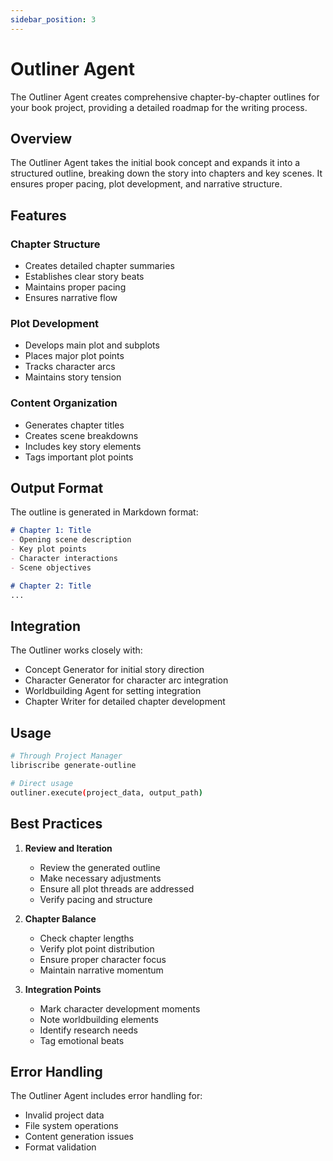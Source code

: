 ```yaml
---
sidebar_position: 3
---
```


# Outliner Agent

The Outliner Agent creates comprehensive chapter-by-chapter outlines for your book project, providing a detailed roadmap for the writing process.

## Overview

The Outliner Agent takes the initial book concept and expands it into a structured outline, breaking down the story into chapters and key scenes. It ensures proper pacing, plot development, and narrative structure.

## Features

### Chapter Structure
- Creates detailed chapter summaries
- Establishes clear story beats
- Maintains proper pacing
- Ensures narrative flow

### Plot Development
- Develops main plot and subplots
- Places major plot points
- Tracks character arcs
- Maintains story tension

### Content Organization
- Generates chapter titles
- Creates scene breakdowns
- Includes key story elements
- Tags important plot points

## Output Format

The outline is generated in Markdown format:

```markdown
# Chapter 1: Title
- Opening scene description
- Key plot points
- Character interactions
- Scene objectives

# Chapter 2: Title
...
```

## Integration

The Outliner works closely with:
- Concept Generator for initial story direction
- Character Generator for character arc integration
- Worldbuilding Agent for setting integration
- Chapter Writer for detailed chapter development

## Usage

```bash
# Through Project Manager
libriscribe generate-outline

# Direct usage
outliner.execute(project_data, output_path)
```

## Best Practices

1. **Review and Iteration**
   - Review the generated outline
   - Make necessary adjustments
   - Ensure all plot threads are addressed
   - Verify pacing and structure

2. **Chapter Balance**
   - Check chapter lengths
   - Verify plot point distribution
   - Ensure proper character focus
   - Maintain narrative momentum

3. **Integration Points**
   - Mark character development moments
   - Note worldbuilding elements
   - Identify research needs
   - Tag emotional beats

## Error Handling

The Outliner Agent includes error handling for:
- Invalid project data
- File system operations
- Content generation issues
- Format validation